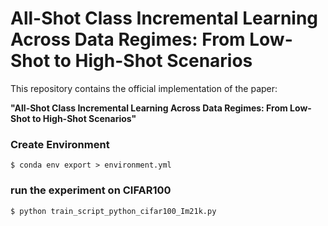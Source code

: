 # All-Shot Class Incremental Learning Across Data Regimes: From Low-Shot to High-Shot Scenarios

This repository contains the official implementation of the paper:

**"All-Shot Class Incremental Learning Across Data Regimes: From Low-Shot to High-Shot Scenarios"**

### Create Environment

```
$ conda env export > environment.yml
```
### run the experiment on CIFAR100 
```
$ python train_script_python_cifar100_Im21k.py
```
